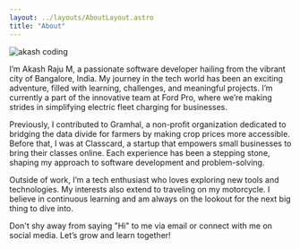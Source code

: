 ```yaml
---
layout: ../layouts/AboutLayout.astro
title: "About"
---
```


<div>
  <img src="/akash-about.jpg" class="mx-auto" alt="akash coding">
</div>

I’m Akash Raju M, a passionate software developer hailing from the vibrant city of Bangalore, India. My journey in the tech world has been an exciting adventure, filled with learning, challenges, and meaningful projects. I’m currently a part of the innovative team at Ford Pro, where we’re making strides in simplifying electric fleet charging for businesses.

Previously, I contributed to Gramhal, a non-profit organization dedicated to bridging the data divide for farmers by making crop prices more accessible. Before that, I was at Classcard, a startup that empowers small businesses to bring their classes online. Each experience has been a stepping stone, shaping my approach to software development and problem-solving.

Outside of work, I’m a tech enthusiast who loves exploring new tools and technologies. My interests also extend to traveling on my motorcycle. I believe in continuous learning and am always on the lookout for the next big thing to dive into.

Don't shy away from saying "Hi" to me via email or connect with me on social media. Let’s grow and learn together!
